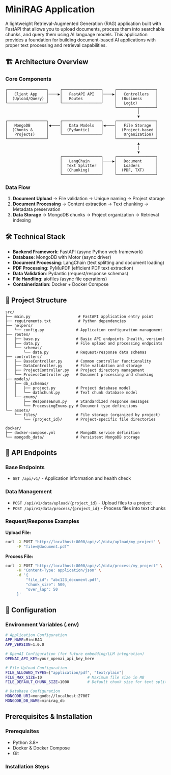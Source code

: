 # MiniRAG Application

A lightweight Retrieval-Augmented Generation (RAG) application built with FastAPI that allows you to upload documents, process them into searchable chunks, and query them using AI language models. This application provides a foundation for building document-based AI applications with proper text processing and retrieval capabilities.

## 🏗️ Architecture Overview

### Core Components

```
┌─────────────────┐     ┌─────────────────┐     ┌─────────────────┐
│   Client App    │────▶│   FastAPI API   │────▶│   Controllers   │
│  (Upload/Query) │     │   Routes        │     │  (Business      │
└─────────────────┘     └─────────────────┘     │   Logic)        │
                                                └─────────┬───────┘
                                                          │
                                                          ▼
┌─────────────────┐     ┌─────────────────┐     ┌─────────────────┐
│   MongoDB       │◀────│   Data Models   │◀────│   File Storage  │
│  (Chunks &      │     │  (Pydantic)     │     │  (Project-based │
│   Projects)     │     └─────────────────┘     │   Organization) │
└─────────────────┘                             └─────────────────┘
                                                          ▲
                                                          │
                                                          ▼
                        ┌─────────────────┐     ┌─────────────────┐
                        │   LangChain     │────▶│   Document      │
                        │  Text Splitter  │     │   Loaders       │
                        │  (Chunking)     │     │  (PDF, TXT)     │
                        └─────────────────┘     └─────────────────┘
```

### Data Flow

1. **Document Upload** → File validation → Unique naming → Project storage
2. **Document Processing** → Content extraction → Text chunking → Metadata preservation  
3. **Data Storage** → MongoDB chunks → Project organization → Retrieval indexing

## 🛠️ Technical Stack

- **Backend Framework**: FastAPI (async Python web framework)
- **Database**: MongoDB with Motor (async driver)  
- **Document Processing**: LangChain (text splitting and document loading)
- **PDF Processing**: PyMuPDF (efficient PDF text extraction)
- **Data Validation**: Pydantic (request/response schemas)
- **File Handling**: aiofiles (async file operations)
- **Containerization**: Docker + Docker Compose

## 📁 Project Structure

```
src/
├── main.py                     # FastAPI application entry point
├── requirements.txt            # Python dependencies
├── helpers/
│   └── config.py              # Application configuration management
├── routes/
│   ├── base.py                # Basic API endpoints (health, version)
│   ├── data.py                # File upload and processing endpoints
│   └── schemas/
│       └── data.py            # Request/response data schemas
├── controllers/
│   ├── BaseController.py      # Common controller functionality
│   ├── DataController.py      # File validation and storage
│   ├── ProjectController.py   # Project directory management
│   └── ProcessController.py   # Document processing and chunking
├── models/
│   ├── db_schemas/
│   │   ├── project.py         # Project database model
│   │   └── datachunk.py       # Text chunk database model
│   └── enums/
│       ├── ResponseEnum.py    # Standardized response messages
│       └── ProcessingEnums.py # Document type definitions
└── assets/
    └── files/                 # File storage (organized by project)
        └── {project_id}/      # Project-specific file directories

docker/
├── docker-compose.yml         # MongoDB service definition
└── mongodb_data/              # Persistent MongoDB storage
```

## 🚀 API Endpoints

### Base Endpoints
- `GET /api/v1/` - Application information and health check

### Data Management  
- `POST /api/v1/data/upload/{project_id}` - Upload files to a project
- `POST /api/v1/data/process/{project_id}` - Process files into text chunks

### Request/Response Examples

**Upload File:**
```bash
curl -X POST "http://localhost:8000/api/v1/data/upload/my_project" \
     -F "file=@document.pdf"
```

**Process File:**
```bash
curl -X POST "http://localhost:8000/api/v1/data/process/my_project" \
     -H "Content-Type: application/json" \
     -d '{
         "file_id": "abc123_document.pdf",
         "chunk_size": 500,
         "over_lap": 50
     }'
```

## 🔧 Configuration

### Environment Variables (.env)

```bash
# Application Configuration
APP_NAME=MiniRAG
APP_VERSION=1.0.0

# OpenAI Configuration (for future embedding/LLM integration)
OPENAI_API_KEY=your_openai_api_key_here

# File Upload Configuration
FILE_ALLOWED_TYPES=["application/pdf", "text/plain"]
FILE_MAX_SIZE=10                    # Maximum file size in MB
FILE_DEFAULT_CHUNK_SIZE=1000        # Default chunk size for text splitting

# Database Configuration
MONGODB_URI=mongodb://localhost:27007
MONGODB_DB_NAME=minirag_db
```

## Prerequisites & Installation

### Prerequisites
- Python 3.8+
- Docker & Docker Compose
- Git

### Installation Steps
